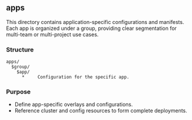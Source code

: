 ## apps

This directory contains application-specific configurations and manifests. Each app is organized under a group, providing clear segmentation for multi-team or multi-project use cases.

### Structure

```
apps/
  $group/
    $app/
      *     Configuration for the specific app.
```

### Purpose

- Define app-specific overlays and configurations.
- Reference cluster and config resources to form complete deployments.
